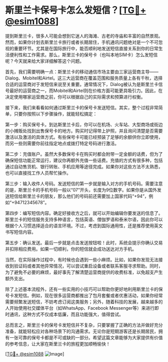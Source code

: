 # 斯里兰卡保号卡怎么发短信？[[TG💪+ @esim1088](https://t.me/s/esim1088)]

提到斯里兰卡，很多人可能会想到它迷人的海滩、古老的寺庙和丰富的自然景观。然而，如果你计划去斯里兰卡旅行或者长期居住，手机通讯问题绝对是一个不可忽视的重要环节。尤其是在国际旅行中，能否顺利地发送短信直接关系到你的日常生活便利性和工作需求。那么，斯里兰卡的保号卡（也叫本地SIM卡）怎么发短信呢？今天就来给大家详细解答这个问题。

首先，我们需要明确一点：斯里兰卡的移动通信市场主要由三家运营商主导——Dialog、Mobitel和Airtel。这三大运营商在覆盖范围和服务质量上各有千秋，选择合适的运营商对于发短信来说至关重要。通常情况下，Dialog被认为是斯里兰卡信号最好的运营商之一，而Mobitel和Airtel则在价格方面可能更具吸引力。因此，在决定使用哪家运营商之前，你可以根据自己的实际需求和预算进行权衡。

接下来，我们来看看如何通过斯里兰卡的保号卡发送短信。其实，整个过程非常简单，只要你按照以下步骤操作，就能轻松搞定：

第一步：购买保号卡。到达斯里兰卡后，你可以在机场、火车站、大型商场或街边的小摊贩处找到出售保号卡的地方。购买时记得带上护照，并且询问清楚是否需要激活以及激活的具体方式。有些保号卡可能已经预装了足够的余额供你立即使用，而另一些则需要你前往指定地点或拨打特定号码进行激活。

第二步：充值账户。虽然大多数保号卡在购买时都会附带一定金额的话费，但为了确保短信功能正常运行，建议你再额外充值一些话费。充值的方式有很多种，包括通过自动售货机、银行转账、手机应用等途径完成。如果你对这些方法不太熟悉，也可以直接找工作人员帮忙操作。

第三步：输入收件人号码。发送短信的第一步就是输入对方的手机号码。需要注意的是，斯里兰卡的手机号码一般以“07”开头，长度为9位数字。如果你是从国外发送短信给斯里兰卡的朋友，那么他们的号码前还需要加上国家代码“+94”，例如“+94712345678”。

第四步：编写短信内容。确定好接收方之后，就可以开始编辑你要发送的信息了。斯里兰卡的短信服务支持多种语言，包括英语、僧伽罗语和泰米尔语，因此你可以根据个人习惯选择适合的语言环境。不过，考虑到国际通用性，还是推荐使用英文书写短信内容。

第五步：确认发送。最后一步就是点击发送按钮啦！此时，系统会提示你确认交易并扣除相应费用。如果一切顺利，你的短信就会成功送达对方手机。

当然，在实际操作过程中，有时候也会遇到一些小麻烦。比如，如果你发现无法接收到验证码或者其他异常情况，可以尝试重启设备或者联系客服寻求帮助。同时，为了避免不必要的麻烦，最好事先了解清楚运营商提供的收费标准，以免超支产生额外支出。

除了上述基本流程外，还有一些实用的小技巧可以帮助你更好地利用斯里兰卡的保号卡发短信。例如，现在很多运营商都推出了包月套餐或者优惠活动，如果你经常需要频繁发送短信，不妨考虑订阅这类服务；另外，随着科技的发展，越来越多的人开始使用社交媒体平台（如WhatsApp、Facebook Messenger等）来进行即时通讯，这种方式不仅成本低廉，而且功能强大，值得尝试。

总而言之，斯里兰卡的保号卡发短信并不复杂，只要掌握了正确的方法并做好充分准备，就能轻松应对各种场景下的沟通需求。无论你是短期游客还是长期居民，拥有一张可靠的保号卡都是不可或缺的一部分。希望这篇文章能够为大家提供有价值的参考信息，让大家在斯里兰卡的旅程更加顺畅愉快！

[[TG💪+ @esim1088](https://t.me/s/esim1088) ![Image](https://i.postimg.cc/4NQfJmqS/Snipaste-2025-05-13-00-14-12.png)]